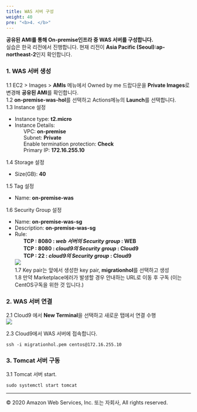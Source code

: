 ```yaml
---
title: WAS 서버 구성
weight: 40
pre: "<b>4. </b>"
---
```


**공유된 AMI를 통해 On-premise인프라 중 WAS 서버를 구성합니다.**   
실습은 한국 리전에서 진행합니다. 현재 리전이 **Asia Pacific (Seoul):ap-northeast-2**인지 확인합니다.

### 1. WAS 서버 생성  
1.1 EC2 > Images > **AMIs** 메뉴에서 Owned by me 드랍다운을 **Private Images**로 변경해 **공유된 AMI**를 확인합니다.  
1.2 **on-premise-was-hol**를 선택하고 Actions메뉴의 **Launch**를 선택합니다.  
1.3 Instance 설정  
 * Instance type: **t2.micro**
 * Instance Details:  
 &nbsp;&nbsp;&nbsp;&nbsp;&nbsp;&nbsp;VPC: **on-premise**  
 &nbsp;&nbsp;&nbsp;&nbsp;&nbsp;&nbsp;Subnet: **Private** \
 &nbsp;&nbsp;&nbsp;&nbsp;&nbsp;&nbsp;Enable termination protection: **Check**  
 &nbsp;&nbsp;&nbsp;&nbsp;&nbsp;&nbsp;Primary IP: **172.16.255.10**    


1.4 Storage 설정  
 * Size(GB): **40**  

1.5 Tag 설정  
 * Name: **on-premise-was**  

1.6 Security Group 설정  
 * Name: **on-premise-was-sg**  
 * Description: **on-premise-was-sg**  
 * Rule:    
 &nbsp;&nbsp;&nbsp;&nbsp;&nbsp;&nbsp;**TCP : 8080 : *web 서버의 Security group* : WEB**    
 &nbsp;&nbsp;&nbsp;&nbsp;&nbsp;&nbsp;**TCP : 8080 : *cloud9의 Security group* : Cloud9**     
 &nbsp;&nbsp;&nbsp;&nbsp;&nbsp;&nbsp;**TCP : 22 : *cloud9의 Security group* : Cloud9**    
![](/images/lab0/launch_was-sg.png#center)  
1.7 Key pair는 앞에서 생성한 key pair, **migrationhol**를 선택하고 생성  
1.8 만약 Marketplace에러가 발생할 경우 안내하는 URL로 이동 후 구독  (이는 CentOS구독을 위한 것 입니다.)     

### 2. WAS 서버 연결  
2.1 Cloud9 에서 **New Terminal**을 선택하고 새로운 탭에서 연결 수행  
![](/images/lab0/cloud9_new.png#center)  

2.3 Cloud9에서 WAS 서버에 접속합니다.  
```
ssh -i migrationhol.pem centos@172.16.255.10
```

### 3. Tomcat 서버 구동  
3.1 Tomcat 서버 start.  
```
sudo systemctl start tomcat

```


---
© 2020 Amazon Web Services, Inc. 또는 자회사, All rights reserved.
